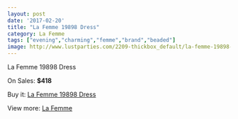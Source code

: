 ```yaml
---
layout: post
date: '2017-02-20'
title: "La Femme 19898 Dress"
category: La Femme
tags: ["evening","charming","femme","brand","beaded"]
image: http://www.lustparties.com/2209-thickbox_default/la-femme-19898-dress.jpg
---
```

La Femme 19898 Dress

On Sales: **$418**
<a href="https://www.lustparties.com/en/la-femme/705-la-femme-19898-dress.html"><amp-img layout="responsive" width="600" height="600" src="//www.lustparties.com/2209-thickbox_default/la-femme-19898-dress.jpg" alt="La Femme 19898 Dress 0" /></a>
<a href="https://www.lustparties.com/en/la-femme/705-la-femme-19898-dress.html"><amp-img layout="responsive" width="600" height="600" src="//www.lustparties.com/2211-thickbox_default/la-femme-19898-dress.jpg" alt="La Femme 19898 Dress 1" /></a>
<a href="https://www.lustparties.com/en/la-femme/705-la-femme-19898-dress.html"><amp-img layout="responsive" width="600" height="600" src="//www.lustparties.com/2210-thickbox_default/la-femme-19898-dress.jpg" alt="La Femme 19898 Dress 2" /></a>

Buy it: [La Femme 19898 Dress](https://www.lustparties.com/en/la-femme/705-la-femme-19898-dress.html "La Femme 19898 Dress")

View more: [La Femme](https://www.lustparties.com/en/4-la-femme "La Femme")